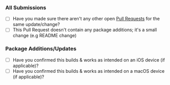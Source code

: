 ### All Submissions

* [ ] Have you made sure there aren't any other open [Pull Requests](https://github.com/ProcursusTeam/Procursus/pulls) for the same update/change?
* [ ] This Pull Request doesn't contain any package additions; it's a small change (e.g README change)

### Package Additions/Updates

* [ ] Have you confirmed this builds & works as intended on an iOS device (if applicable)?
* [ ] Have you confirmed this builds & works as intended on a macOS device (if applicable)?

